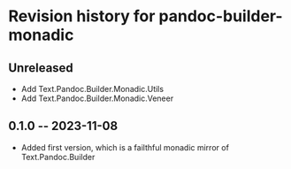 # Revision history for pandoc-builder-monadic

## Unreleased

* Add Text.Pandoc.Builder.Monadic.Utils
* Add Text.Pandoc.Builder.Monadic.Veneer

## 0.1.0 -- 2023-11-08

* Added first version, which is a failthful monadic mirror of Text.Pandoc.Builder
